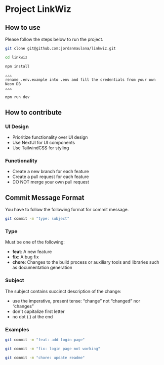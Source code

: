 # Project LinkWiz
## How to use

Please follow the steps below to run the project.

```bash
git clone git@github.com:jordanmaulana/linkwiz.git
```

```bash
cd linkwiz
```

```bash
npm install
```


```
⚠️⚠️⚠️
rename .env.example into .env and fill the credentials from your own Neon DB
⚠️⚠️⚠️
```


```bash
npm run dev
```

## How to contribute

### UI Design

- Prioritize functionality over UI design
- Use NextUI for UI components
- Use TailwindCSS for styling

### Functionality

- Create a new branch for each feature
- Create a pull request for each feature
- DO NOT merge your own pull request

## Commit Message Format

You have to follow the following format for commit message.

```bash
git commit -m "type: subject"
```

### Type

Must be one of the following:

- **feat**: A new feature
- **fix**: A bug fix
- **chore**: Changes to the build process or auxiliary tools and libraries such as documentation generation

### Subject

The subject contains succinct description of the change:

- use the imperative, present tense: “change” not “changed” nor “changes”
- don't capitalize first letter
- no dot (.) at the end

### Examples

```bash
git commit -m "feat: add login page"
```

```bash
git commit -m "fix: login page not working"
```

```bash
git commit -m "chore: update readme"
```

